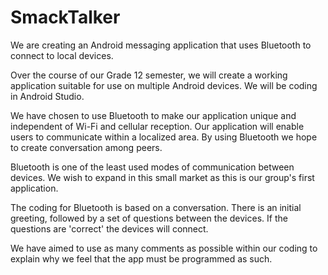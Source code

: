 # SmackTalker
We are creating an Android messaging application that uses Bluetooth to connect to local devices.

Over the course of our Grade 12 semester, we will create a working application suitable for use on multiple Android devices.  We will be coding in Android Studio.

We have chosen to use Bluetooth to make our application unique and independent of Wi-Fi and cellular reception.  Our application will enable users to communicate within a localized area.  By using Bluetooth we hope to create conversation among peers.

Bluetooth is one of the least used modes of communication between devices.  We wish to expand in this small market as this is our group's first application.

The coding for Bluetooth is based on a conversation.  There is an initial greeting, followed by a set of questions between the devices.  If the questions are 'correct' the devices will connect.

We have aimed to use as many comments as possible within our coding to explain why we feel that the app must be programmed as such.
